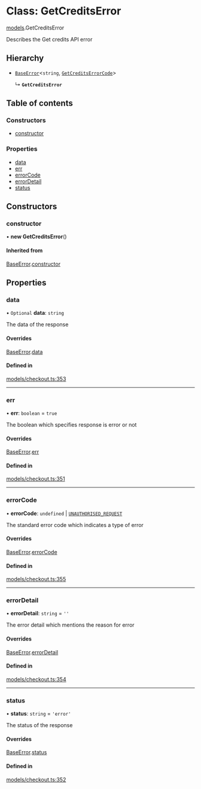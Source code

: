 # Class: GetCreditsError

[models](../wiki/models).GetCreditsError

Describes the Get credits API error

## Hierarchy

- [`BaseError`](../wiki/models.BaseError)<`string`, [`GetCreditsErrorCode`](../wiki/models.GetCreditsErrorCode)\>

  ↳ **`GetCreditsError`**

## Table of contents

### Constructors

- [constructor](../wiki/models.GetCreditsError#constructor)

### Properties

- [data](../wiki/models.GetCreditsError#data)
- [err](../wiki/models.GetCreditsError#err)
- [errorCode](../wiki/models.GetCreditsError#errorcode)
- [errorDetail](../wiki/models.GetCreditsError#errordetail)
- [status](../wiki/models.GetCreditsError#status)

## Constructors

### constructor

• **new GetCreditsError**()

#### Inherited from

[BaseError](../wiki/models.BaseError).[constructor](../wiki/models.BaseError#constructor)

## Properties

### data

• `Optional` **data**: `string`

The data of the response

#### Overrides

[BaseError](../wiki/models.BaseError).[data](../wiki/models.BaseError#data)

#### Defined in

[models/checkout.ts:353](https://gitlab.com/baliganikhil/blackmirror-sdk/-/blob/349365c/src/models/checkout.ts#L353)

___

### err

• **err**: `boolean` = `true`

The boolean which specifies response is error or not

#### Overrides

[BaseError](../wiki/models.BaseError).[err](../wiki/models.BaseError#err)

#### Defined in

[models/checkout.ts:351](https://gitlab.com/baliganikhil/blackmirror-sdk/-/blob/349365c/src/models/checkout.ts#L351)

___

### errorCode

• **errorCode**: `undefined` \| [`UNAUTHORISED_REQUEST`](../wiki/models.GetCreditsErrorCode#unauthorised_request)

The standard error code which indicates a type of error

#### Overrides

[BaseError](../wiki/models.BaseError).[errorCode](../wiki/models.BaseError#errorcode)

#### Defined in

[models/checkout.ts:355](https://gitlab.com/baliganikhil/blackmirror-sdk/-/blob/349365c/src/models/checkout.ts#L355)

___

### errorDetail

• **errorDetail**: `string` = `''`

The error detail which mentions the reason for error

#### Overrides

[BaseError](../wiki/models.BaseError).[errorDetail](../wiki/models.BaseError#errordetail)

#### Defined in

[models/checkout.ts:354](https://gitlab.com/baliganikhil/blackmirror-sdk/-/blob/349365c/src/models/checkout.ts#L354)

___

### status

• **status**: `string` = `'error'`

The status of the response

#### Overrides

[BaseError](../wiki/models.BaseError).[status](../wiki/models.BaseError#status)

#### Defined in

[models/checkout.ts:352](https://gitlab.com/baliganikhil/blackmirror-sdk/-/blob/349365c/src/models/checkout.ts#L352)
